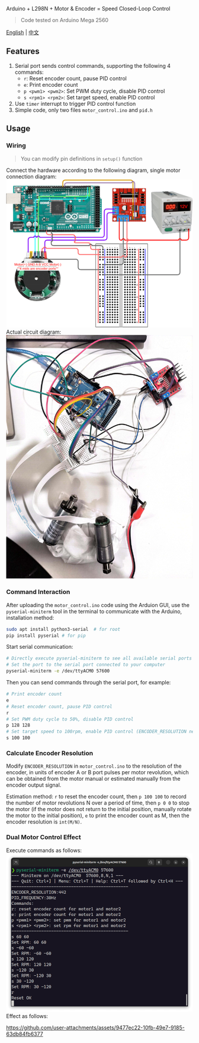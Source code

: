 Arduino + L298N + Motor & Encoder = Speed Closed-Loop Control
> Code tested on Arduino Mega 2560

[English](README.md) | [中文](README_zh.md)

## Features
1. Serial port sends control commands, supporting the following 4 commands:
    - `r`: Reset encoder count, pause PID control
    - `e`: Print encoder count
    - `p <pwm1> <pwm2>`: Set PWM duty cycle, disable PID control
    - `s <rpm1> <rpm2>`: Set target speed, enable PID control
2. Use `timer` interrupt to trigger PID control function
3. Simple code, only two files `motor_control.ino` and `pid.h`

## Usage
### Wiring
> You can modify pin definitions in `setup()` function

Connect the hardware according to the following diagram, single motor connection diagram:
![diagram](assets/Arduino_L298N_Encoder_motor.png)
Actual circuit diagram:
![circuit](assets/double_motor_pid_control_circuit.jpg)
### Command Interaction
After uploading the `motor_control.ino` code using the Arduion GUI, use the `pyserial-miniterm` tool in the terminal to communicate with the Arduino, installation method:
```bash
sudo apt install python3-serial  # for root
pip install pyserial # for pip
```
Start serial communication:
```bash
# Directly execute pyserial-miniterm to see all available serial ports
# Set the port to the serial port connected to your computer
pyserial-miniterm -e /dev/ttyACM0 57600
```
Then you can send commands through the serial port, for example:
```bash
# Print encoder count
e
# Reset encoder count, pause PID control
r
# Set PWM duty cycle to 50%, disable PID control
p 128 128
# Set target speed to 100rpm, enable PID control (ENCODER_RESOLUTION needs to be perfected)
s 100 100
```
### Calculate Encoder Resolution
Modify `ENCODER_RESOLUTION` in `motor_control.ino` to the resolution of the encoder, in units of encoder A or B port pulses per motor revolution, which can be obtained from the motor manual or estimated manually from the encoder output signal.

Estimation method: `r` to reset the encoder count, then `p 100 100` to record the number of motor revolutions N over a period of time, then `p 0 0` to stop the motor (if the motor does not return to the initial position, manually rotate the motor to the initial position), `e` to print the encoder count as M, then the encoder resolution is `int(M/N)`.

### Dual Motor Control Effect
Execute commands as follows:
![cmd](assets/double_motor_pid_control_cmd.png)
Effect as follows:

https://github.com/user-attachments/assets/9477ec22-10fb-49e7-9185-63db84fb6377
